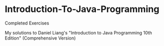# Introduction-To-Java-Programming
Completed Exercises

My solutions to Daniel Liang's "Introduction to Java Programming 10th Edition" (Comprehensive Version)


